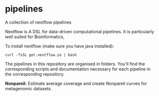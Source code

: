 # pipelines

A collection of nextflow pipelines

Nextflow is A DSL for data-driven computational pipelines. It is particularly well suited for Bioinformatics,

To install nextflow (make sure you have java installed):  

    curl -fsSL get.nextflow.io | bash


The pipelines in this repository are organised in folders. You'll find the corresponding scripts and documentation necessary for each pipeline in the corresponding repository.


**Nonpareil:** Estimate average coverage and create Nonpareil curves for metagenomic datasets.
